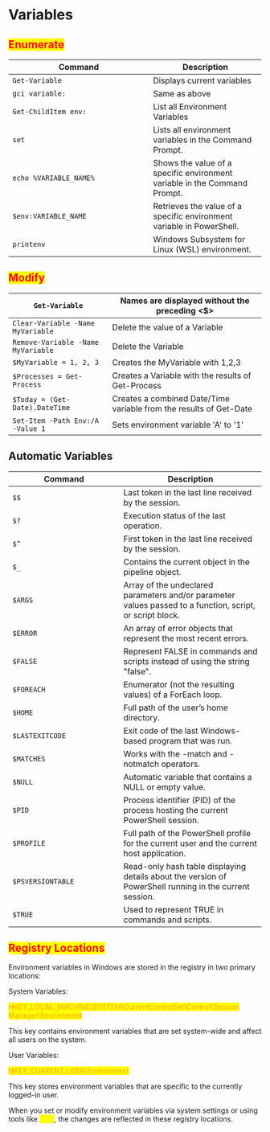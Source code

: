 # Variables

## <mark style="color:red;">Enumerate</mark>

<table data-header-hidden data-full-width="false"><thead><tr><th width="264">Command</th><th>Description</th></tr></thead><tbody><tr><td><code>Get-Variable</code></td><td>Displays current variables</td></tr><tr><td><code>gci variable:</code></td><td>Same as above</td></tr><tr><td><code>Get-ChildItem env:</code></td><td>List all Environment Variables</td></tr><tr><td><code>set</code></td><td>Lists all environment variables in the Command Prompt.</td></tr><tr><td><code>echo %VARIABLE_NAME%</code></td><td>Shows the value of a specific environment variable in the Command Prompt.</td></tr><tr><td><code>$env:VARIABLE_NAME</code></td><td>Retrieves the value of a specific environment variable in PowerShell.</td></tr><tr><td><code>printenv</code></td><td>Windows Subsystem for Linux (WSL) environment.</td></tr></tbody></table>

## <mark style="color:red;">Modify</mark>

| `Get-Variable`                     | Names are displayed without the preceding <$>                      |
| ---------------------------------- | ------------------------------------------------------------------ |
| `Clear-Variable -Name MyVariable`  | Delete the value of a Variable                                     |
| `Remove-Variable -Name MyVariable` | Delete the Variable                                                |
| `$MyVariable = 1, 2, 3`            | Creates the MyVariable with 1,2,3                                  |
| `$Processes = Get-Process`         | Creates a Variable with the results of Get-Process                 |
| `$Today = (Get-Date).DateTime`     | Creates a combined Date/Time variable from the results of Get-Date |
| `Set-Item -Path Env:/A -Value 1`   | Sets environment variable 'A' to '1'                               |

## Automatic Variables

<table data-header-hidden><thead><tr><th width="205">Command</th><th>Description</th></tr></thead><tbody><tr><td><code>$$</code></td><td>Last token in the last line received by the session.</td></tr><tr><td><code>$?</code></td><td>Execution status of the last operation.</td></tr><tr><td><code>$^</code></td><td>First token in the last line received by the session.</td></tr><tr><td><code>$_</code></td><td>Contains the current object in the pipeline object.</td></tr><tr><td><code>$ARGS</code></td><td>Array of the undeclared parameters and/or parameter values passed to a function, script, or script block.</td></tr><tr><td><code>$ERROR</code></td><td>An array of error objects that represent the most recent errors.</td></tr><tr><td><code>$FALSE</code></td><td>Represent FALSE in commands and scripts instead of using the string "false".</td></tr><tr><td><code>$FOREACH</code></td><td>Enumerator (not the resulting values) of a ForEach loop.</td></tr><tr><td><code>$HOME</code></td><td>Full path of the user’s home directory.</td></tr><tr><td><code>$LASTEXITCODE</code></td><td>Exit code of the last Windows-based program that was run.</td></tr><tr><td><code>$MATCHES</code></td><td>Works with the -match and -notmatch operators.</td></tr><tr><td><code>$NULL</code></td><td>Automatic variable that contains a NULL or empty value.</td></tr><tr><td><code>$PID</code></td><td>Process identifier (PID) of the process hosting the current PowerShell session.</td></tr><tr><td><code>$PROFILE</code></td><td>Full path of the PowerShell profile for the current user and the current host application.</td></tr><tr><td><code>$PSVERSIONTABLE</code></td><td>Read-only hash table displaying details about the version of PowerShell running in the current session.</td></tr><tr><td><code>$TRUE</code></td><td>Used to represent TRUE in commands and scripts.</td></tr></tbody></table>

## <mark style="color:red;">Registry Locations</mark>

Environment variables in Windows are stored in the registry in two primary locations:

System Variables:

<mark style="color:orange;">HKEY\_LOCAL\_MACHINE\SYSTEM\CurrentControlSet\Control\Session Manager\Environment</mark>

This key contains environment variables that are set system-wide and affect all users on the system.

User Variables:

<mark style="color:orange;">HKEY\_CURRENT\_USER\Environment</mark>

This key stores environment variables that are specific to the currently logged-in user.

When you set or modify environment variables via system settings or using tools like <mark style="color:yellow;">`setx`</mark>, the changes are reflected in these registry locations.
